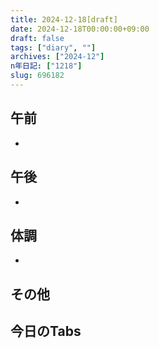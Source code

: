 ```yaml
---
title: 2024-12-18[draft]
date: 2024-12-18T00:00:00+09:00
draft: false
tags: ["diary", ""]
archives: ["2024-12"]
n年日記: ["1218"]
slug: 696182
---
```

## 午前
- 
## 午後
- 
## 体調
- 
## その他
## 今日のTabs